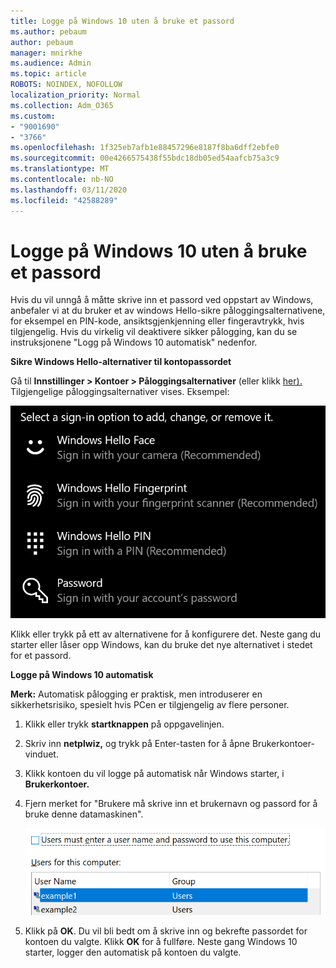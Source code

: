 ```yaml
---
title: Logge på Windows 10 uten å bruke et passord
ms.author: pebaum
author: pebaum
manager: mnirkhe
ms.audience: Admin
ms.topic: article
ROBOTS: NOINDEX, NOFOLLOW
localization_priority: Normal
ms.collection: Adm_O365
ms.custom:
- "9001690"
- "3766"
ms.openlocfilehash: 1f325eb7afb1e88457296e8187f8ba6dff2ebfe0
ms.sourcegitcommit: 00e4266575438f55bdc18db05ed54aafcb75a3c9
ms.translationtype: MT
ms.contentlocale: nb-NO
ms.lasthandoff: 03/11/2020
ms.locfileid: "42588289"
---
```

# <a name="sign-in-to-windows-10-without-using-a-password"></a>Logge på Windows 10 uten å bruke et passord

Hvis du vil unngå å måtte skrive inn et passord ved oppstart av Windows, anbefaler vi at du bruker et av windows Hello-sikre påloggingsalternativene, for eksempel en PIN-kode, ansiktsgjenkjenning eller fingeravtrykk, hvis tilgjengelig. Hvis du virkelig vil deaktivere sikker pålogging, kan du se instruksjonene "Logg på Windows 10 automatisk" nedenfor.

**Sikre Windows Hello-alternativer til kontopassordet**

Gå til **Innstillinger > Kontoer > Påloggingsalternativer** (eller klikk [her).](ms-settings:signinoptions?activationSource=GetHelp) Tilgjengelige påloggingsalternativer vises. Eksempel:

![Påloggingsalternativer.](media/sign-in-options.png)

Klikk eller trykk på ett av alternativene for å konfigurere det. Neste gang du starter eller låser opp Windows, kan du bruke det nye alternativet i stedet for et passord. 

**Logge på Windows 10 automatisk**

**Merk:** Automatisk pålogging er praktisk, men introduserer en sikkerhetsrisiko, spesielt hvis PCen er tilgjengelig av flere personer. 

1. Klikk eller trykk **startknappen** på oppgavelinjen.

2. Skriv inn **netplwiz,** og trykk på Enter-tasten for å åpne Brukerkontoer-vinduet.

3. Klikk kontoen du vil logge på automatisk når Windows starter, i **Brukerkontoer.**

4. Fjern merket for "Brukere må skrive inn et brukernavn og passord for å bruke denne datamaskinen".

    ![Brukere må skrive inn et alternativ for brukernavn og passord.](media/users-must-enter-username.png)

5. Klikk på **OK**. Du vil bli bedt om å skrive inn og bekrefte passordet for kontoen du valgte. Klikk **OK** for å fullføre. Neste gang Windows 10 starter, logger den automatisk på kontoen du valgte.
